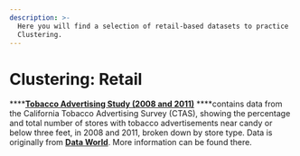 ```yaml
---
description: >-
  Here you will find a selection of retail-based datasets to practice
  Clustering.
---
```


# Clustering: Retail

\*\*\*\*[**Tobacco Advertising Study \(2008 and 2011\)**](https://github.com/MaurissaCM/Decoded-DA-Datastore/raw/master/data/Tobacco_Advertising_Study__2008_2011.csv.zip) ****contains data from the California Tobacco Advertising Survey \(CTAS\), showing the percentage and total number of stores with tobacco advertisements near candy or below three feet, in 2008 and 2011, broken down by store type. Data is originally from [**Data World**](https://data.world/chhs/tobacco-advertising-study). More information can be found there. 

